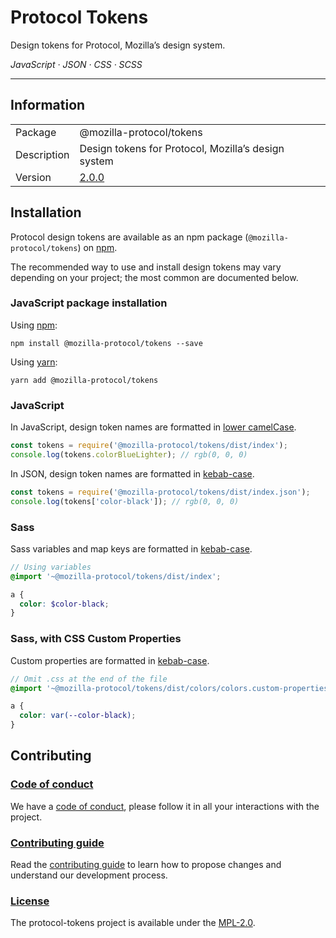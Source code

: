 # Protocol Tokens

Design tokens for Protocol, Mozilla’s design system.

<em>JavaScript · JSON · CSS · SCSS</em>

---

## Information

<table>
<tr>
<td>Package</td><td>@mozilla-protocol/tokens</td>
</tr>
<tr>
<td>Description</td>
<td>Design tokens for Protocol, Mozilla’s design system</td>
</tr>
<tr>
<td>Version</td>
<td><a href="https://github.com/mozilla/protocol-tokens/blob/master/CHANGELOG.md">2.0.0</a></td>
</tr>
</table>

## Installation

Protocol design tokens are available as an npm package (`@mozilla-protocol/tokens`) on [npm](https://www.npmjs.com/package/@mozilla-protocol/tokens).

The recommended way to use and install design tokens may vary depending on your project; the most common are documented below.

### JavaScript package installation

Using [npm](https://www.npmjs.com/):

```
npm install @mozilla-protocol/tokens --save
```

Using [yarn](https://yarnpkg.com/en/):

```
yarn add @mozilla-protocol/tokens
```

### JavaScript

In JavaScript, design token names are formatted in [lower camelCase](http://wiki.c2.com/?CamelCase).

```js
const tokens = require('@mozilla-protocol/tokens/dist/index');
console.log(tokens.colorBlueLighter); // rgb(0, 0, 0)
```

In JSON, design token names are formatted in [kebab-case](http://wiki.c2.com/?KebabCase).

```js
const tokens = require('@mozilla-protocol/tokens/dist/index.json');
console.log(tokens['color-black']); // rgb(0, 0, 0)
```

### Sass

Sass variables and map keys are formatted in [kebab-case](http://wiki.c2.com/?KebabCase).

```scss
// Using variables
@import '~@mozilla-protocol/tokens/dist/index';

a {
  color: $color-black;
}
```

### Sass, with CSS Custom Properties

Custom properties are formatted in [kebab-case](http://wiki.c2.com/?KebabCase).

```scss
// Omit .css at the end of the file
@import '~@mozilla-protocol/tokens/dist/colors/colors.custom-properties';

a {
  color: var(--color-black);
}
```

## Contributing

### [Code of conduct](https://www.mozilla.org/en-US/about/governance/policies/participation/)

We have a [code of conduct](https://www.mozilla.org/en-US/about/governance/policies/participation/),
please follow it in all your interactions with the project.

### [Contributing guide](https://github.com/mozilla/protocol-tokens/blob/master/CONTRIBUTING.md)

Read the [contributing guide](https://github.com/mozilla/protocol-tokens/blob/master/CONTRIBUTING.md)
to learn how to propose changes and understand our development process.

### [License](https://github.com/mozilla/protocol-tokens/blob/master/LICENSE.md)

The protocol-tokens project is available under the [MPL-2.0](https://github.com/mozilla/protocol-tokens/blob/master/LICENSE.md).
